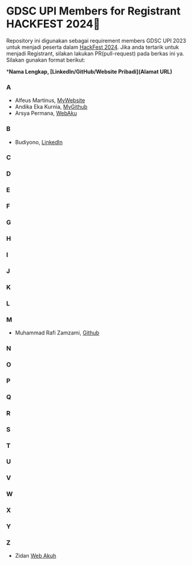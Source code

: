 # GDSC UPI Members for Registrant HACKFEST 2024📌
Repository ini digunakan sebagai requirement members GDSC UPI 2023 untuk menjadi peserta dalam [HackFest 2024](https://gdsc-hackfest.com/).
Jika anda tertarik untuk menjadi Registrant, silakan lakukan PR(pull-request) pada berkas ini ya.
Silakan gunakan format berikut:

***Nama Lengkap, [LinkedIn/GitHub/Website Pribadi](Alamat URL)**

### A
- Alfeus Martinus, [MyWebsite](https://alfeus-space.my.id/)
- Andika Eka Kurnia, [MyGithub](https://github.com/dikdns)
- Arsya Permana, [WebAku](https://arsya.vercel.app)

### B
- Budiyono, [LinkedIn](https://www.linkedin.com/in/budi-yono-8752669b/)
### C

### D

### E

### F

### G

### H

### I

### J

### K

### L

### M
- Muhammad Rafi Zamzami, [Github](https://github.com/Zreaei)
### N

### O

### P

### Q

### R

### S

### T

### U

### V

### W

### X

### Y

### Z
- Zidan [Web Akuh](https://zidanfunproject.my.id)
